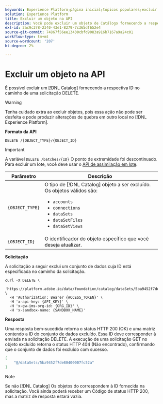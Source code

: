 ```yaml
---
keywords: Experience Platform;página inicial;tópicos populares;excluir um objeto;serviço de catálogo;api
solution: Experience Platform
title: Excluir um objeto na API
description: Você pode excluir um objeto de Catálogo fornecendo a respectiva ID no caminho de uma solicitação DELETE.
exl-id: 2ac9c378-2340-43e1-8279-7c365df652e4
source-git-commit: 74867f56ee13430cbfd9083a916b7167a9a24c01
workflow-type: tm+mt
source-wordcount: '207'
ht-degree: 2%

---
```


# Excluir um objeto na API

É possível excluir um [!DNL Catalog] fornecendo a respectiva ID no caminho de uma solicitação DELETE.

>[!WARNING]
>
>Tenha cuidado extra ao excluir objetos, pois essa ação não pode ser desfeita e pode produzir alterações de quebra em outro local no [!DNL Experience Platform].

**Formato da API**

```http
DELETE /{OBJECT_TYPE}/{OBJECT_ID}
```

>[!IMPORTANT]
>
>A variável `DELETE /batches/{ID}` O ponto de extremidade foi descontinuado. Para excluir um lote, você deve usar o [API de assimilação em lote](../../ingestion/batch-ingestion/api-overview.md#delete-a-batch).

| Parâmetro | Descrição |
| --- | --- |
| `{OBJECT_TYPE}` | O tipo de [!DNL Catalog] objeto a ser excluído. Os objetos válidos são: <ul><li>`accounts`</li><li>`connections`</li><li>`dataSets`</li><li>`dataSetFiles`</li><li>`dataSetViews`</li></ul> |
| `{OBJECT_ID}` | O identificador do objeto específico que você deseja atualizar. |

**Solicitação**

A solicitação a seguir exclui um conjunto de dados cuja ID está especificada no caminho da solicitação.

```shell
curl -X DELETE \
  'https://platform.adobe.io/data/foundation/catalog/dataSets/5ba9452f7de80400007fc52a' \
  -H 'Authorization: Bearer {ACCESS_TOKEN}' \
  -H 'x-api-key: {API_KEY}' \
  -H 'x-gw-ims-org-id: {ORG_ID}' \
  -H 'x-sandbox-name: {SANDBOX_NAME}'
```

**Resposta**

Uma resposta bem-sucedida retorna o status HTTP 200 (OK) e uma matriz contendo a ID do conjunto de dados excluído. Essa ID deve corresponder à enviada na solicitação DELETE. A execução de uma solicitação GET no objeto excluído retorna o status HTTP 404 (Não encontrado), confirmando que o conjunto de dados foi excluído com sucesso.

```json
[
    "@/dataSets/5ba9452f7de80400007fc52a"
]
```

>[!NOTE]
>
>Se não [!DNL Catalog] Os objetos do correspondem à ID fornecida na solicitação. Você ainda poderá receber um Código de status HTTP 200, mas a matriz de resposta estará vazia.
